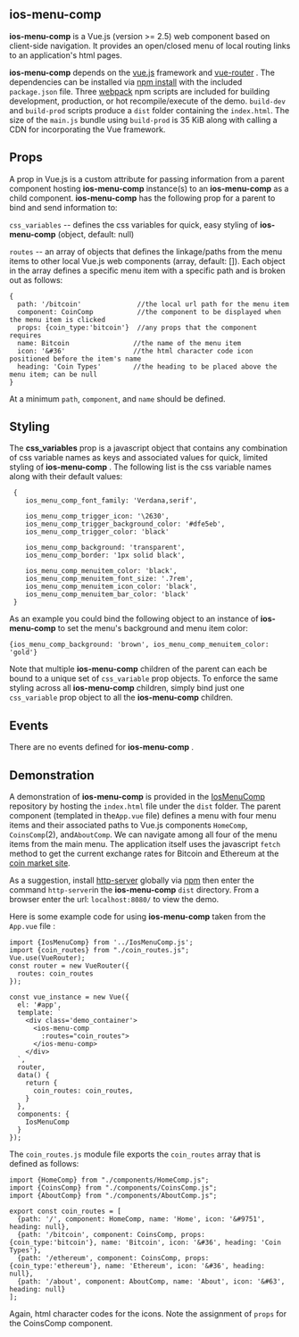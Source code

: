 ## ios-menu-comp

**ios-menu-comp** is a Vue.js (version >= 2.5) web component based on client-side navigation.  It provides an open/closed menu of local routing links to  an application's html pages. 

**ios-menu-comp** depends on the [vue.js](https://vuejs.org/ "Vue.js") framework and [vue-router](https://router.vuejs.org/en/vue-router) .  The dependencies can be installed via [npm install](https://docs.npmjs.com/cli/install.html "npm install") with the included `package.json` file. Three [webpack](https://webpack.js.org/concepts/) npm scripts are included for building  development, production, or hot recompile/execute of the demo.   `build-dev` and `build-prod` scripts produce  a `dist` folder containing the `index.html`.  The size of the `main.js` bundle using `build-prod` is 35 KiB along with calling a CDN for incorporating the Vue framework.

## Props

A prop in Vue.js is a custom attribute for passing information from a parent component hosting **ios-menu-comp** instance(s) to an **ios-menu-comp** as a child component.   **ios-menu-comp** has the following prop for a parent to bind and send information to:

`css_variables` -- defines the css variables for quick, easy styling of  **ios-menu-comp** (object, default: null)

`routes` -- an array of objects that defines the linkage/paths from the menu items to other local Vue.js web components (array, default: []).  Each object in the array defines a specific menu item with a specific path and is broken out as follows:

```
{
  path: '/bitcoin'		        //the local url path for the menu item
  component: CoinComp	        //the component to be displayed when the menu item is clicked
  props: {coin_type:'bitcoin'}  //any props that the component requires
  name: Bitcoin		           //the name of the menu item
  icon: '&#36'                 //the html character code icon positioned before the item's name
  heading: 'Coin Types'        //the heading to be placed above the menu item; can be null
}
```

At a minimum `path`, `component`, and `name` should be defined.

## Styling

The **css_variables** prop is a javascript object that contains any combination of css variable names as keys and associated values for quick, limited styling of  **ios-menu-comp** .  The following list is the css variable names along with their default values:

```
 {  
    ios_menu_comp_font_family: 'Verdana,serif',

    ios_menu_comp_trigger_icon: '\2630',
    ios_menu_comp_trigger_background_color: '#dfe5eb',
    ios_menu_comp_trigger_color: 'black'

    ios_menu_comp_background: 'transparent',
    ios_menu_comp_border: '1px solid black',

    ios_menu_comp_menuitem_color: 'black',
    ios_menu_comp_menuitem_font_size: '.7rem',
    ios_menu_comp_menuitem_icon_color: 'black',
    ios_menu_comp_menuitem_bar_color: 'black'
 }
```

As an example you could bind the following object to an instance of **ios-menu-comp** to set the menu's background and menu item color:

```
{ios_menu_comp_background: 'brown', ios_menu_comp_menuitem_color: 'gold'}
```

Note that multiple **ios-menu-comp**  children of the parent can each be bound to a unique set of `css_variable` prop objects. To enforce the same styling across all **ios-menu-comp**  children, simply  bind just one `css_variable` prop object to all the  **ios-menu-comp**  children.

## Events

There are no events defined for **ios-menu-comp** .

## Demonstration

A demonstration of **ios-menu-comp** is provided in the [IosMenuComp](https://github.com/deandevl/IosMenuComp) repository by hosting the `index.html` file under the `dist` folder.  The parent component (templated in the`App.vue` file) defines a menu with four menu items and their associated paths to Vue.js components `HomeComp`, `CoinsComp`(2), and`AboutComp`.  We can navigate among all four of the menu items from the main menu.  The application itself uses the javascript `fetch` method to get the current exchange rates for Bitcoin and Ethereum at the [coin market site]( https://coinmarketcap.com).

As a suggestion, install [http-server](https://www.npmjs.com/package/http-server "http-server") globally via [npm](https://www.npmjs.com/ "npm") then enter the command `http-server`in the **ios-menu-comp** `dist` directory.  From a browser enter the url: `localhost:8080/` to view the demo.

 Here is some example code for using **ios-menu-comp**  taken from the `App.vue` file :

```
import {IosMenuComp} from '../IosMenuComp.js';
import {coin_routes} from "./coin_routes.js";
Vue.use(VueRouter);
const router = new VueRouter({
  routes: coin_routes
});

const vue_instance = new Vue({
  el: '#app',
  template: `
    <div class='demo_container'>
      <ios-menu-comp
        :routes="coin_routes">
      </ios-menu-comp>
    </div>
  `,
  router,
  data() {
    return {
      coin_routes: coin_routes,
    }
  },
  components: {
    IosMenuComp
  }
});
```

The `coin_routes.js` module file exports the `coin_routes` array that is defined as follows:

```
import {HomeComp} from "./components/HomeComp.js";
import {CoinsComp} from "./components/CoinsComp.js";
import {AboutComp} from "./components/AboutComp.js";

export const coin_routes = [
  {path: '/', component: HomeComp, name: 'Home', icon: '&#9751', heading: null},
  {path: '/bitcoin', component: CoinsComp, props: {coin_type:'bitcoin'}, name: 'Bitcoin', icon: '&#36', heading: 'Coin Types'},
  {path: '/ethereum', component: CoinsComp, props: {coin_type:'ethereum'}, name: 'Ethereum', icon: '&#36', heading: null},
  {path: '/about', component: AboutComp, name: 'About', icon: '&#63', heading: null}
];
```

Again, html character codes for the icons.  Note the assignment of `props` for the CoinsComp component.